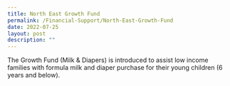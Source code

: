 ```yaml
---
title: North East Growth Fund
permalink: /Financial-Support/North-East-Growth-Fund
date: 2022-07-25
layout: post
description: ""
---
```


The Growth Fund (Milk & Diapers) is introduced to assist low income families with formula milk and diaper purchase for their young children (6 years and below).